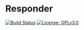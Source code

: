 # Responder

[![Build Status](https://travis-ci.org/Mityushin/Responder.svg?branch=master)](https://travis-ci.org/Mityushin/Responder)
[![License: GPLv3.0](https://img.shields.io/badge/License-GPLv3.0-blue.svg)](https://github.com/Mityushin/Responder/blob/master/LICENSE)
